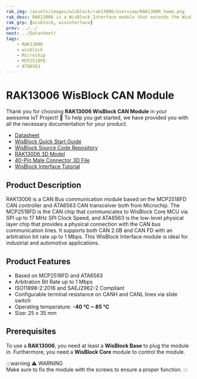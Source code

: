 ```yaml
---
rak_img: /assets/images/wisblock/rak13006/overview/RAK13006_home.png
rak_desc: RAK13006 is a WisBlock Interface module that extends the WisBlock system with a CAN communication capability. It supports both CAN 2.0B and CAN FD with an arbitration bit rate up to 1 Mbps.
rak_grp: [wisblock, wisinterface]
prev: ../../
next: ../Datasheet/
tags:
    - RAK13006
    - wisblock
    - Microchip
    - MCP2518FD
    - ATA6563
---
```


# RAK13006 WisBlock CAN Module

Thank you for choosing **RAK13006 WisBlock CAN Module** in your awesome IoT Project! 🎉 To help you get started, we have provided you with all the necessary documentation for your product.

* [Datasheet](../Datasheet/)
* <a href="../../Quickstart/" target="_blank">WisBlock Quick Start Guide</a>
* [WisBlock Source Code Repository](https://github.com/RAKWireless/WisBlock/)
* [RAK13006 3D Model](https://downloads.rakwireless.com/3D_File/WisBlock/3D_RAK13006.stp)
* [40-Pin Male Connector 3D File](https://downloads.rakwireless.com/3D_File/Accessory/WisConnector/M40S1003K6M.stp)
* [WisBlock Interface Tutorial](/Knowledge-Hub/Learn/WisBlock-IO-Tutorial/)

## Product Description

RAK13006 is a CAN Bus communication module based on the MCP2518FD CAN controller and ATA6563 CAN transceiver both from Microchip. The MCP2518FD is the CAN chip that communicates to WisBlock Core MCU via SPI up to 17&nbsp;MHz SPI Clock Speed, and ATA6563 is the low-level physical layer chip that provides a physical connection with the CAN bus communication lines. It supports both CAN 2.0B and CAN FD with an arbitration bit rate up to 1&nbsp;Mbps. This WisBlock Interface module is ideal for industrial and automotive applications.  

## Product Features

- Based on MCP2518FD and ATA6563 
- Arbitration Bit Rate up to 1&nbsp;Mbps
- ISO11898-2:2016 and SAEJ2962-2 Compliant
- Configurable terminal resistance on CANH and CANL lines via slide switch
- Operating temperature: **-40&nbsp;°C ~ 85&nbsp;°C**
- Size: 25 x 35&nbsp;mm

## Prerequisites

To use a **RAK13006**, you need at least a **WisBlock Base** to plug the module in. Furthermore, you need a **WisBlock Core** module to control the module.

:::warning ⚠️ WARNING    
Make sure to fix the module with the screws to ensure a proper function.
:::